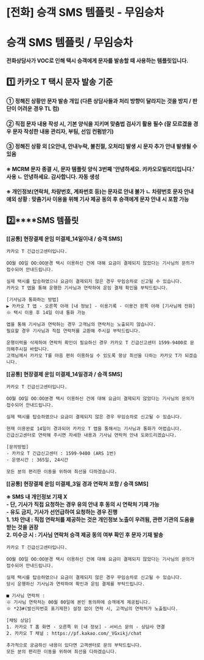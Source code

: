 # [전화] 승객 SMS 템플릿 - 무임승차

**승객 SMS 템플릿 / 무임승차**
=====================

**전화상담사가 VOC로 인해 택시 승객에게 문자를 발송할 때 사용하는 템플릿입니다.**

**1️⃣ 카카오 T 택시 문자 발송 기준**
-------------------------

#### **① 정해진 상황만 문자 발송 개입 (다른 상담사들과 처리 방향이 달라지는 것을 방지 / 판단이 어려운 경우 TL 컴)**

#### **② 직접 문자 내용 작성 시, 기본 양식을 지키며 맞춤법 검사기 활용 필수 (잘 모르겠을 경우 문자 작성한 내용 관리자, 부팀, 선임 컨펌받기)**

#### **③ 정해진 상황 외 [오안내, 안내누락, 불친절, 오처리] 발생 시 문자 추가 안내 발생될 수 있음**

#### 

#### **※ MCRM 문자 종결 시, 문자 템플릿 양식 3번째 '안녕하세요. 카카오모빌리티입니다.' 사용** **ㄴ 안녕하세요. 감사합니다. 자동 생성**

#### 

#### **※ 개인정보(연락처, 차량번호, 계좌번호 등)는 문자로 안내 불가** **ㄴ 차량번호 문자 안내 예외 상황 : 맞춤기사 이용을 위해 기사 제공 동의 후 승객에게 문자 안내 시 포함 가능**

**2️⃣****SMS 템플릿**
------------------

**[[공통] 현장결제 운임 미결제\_14일이내 / 승객 SMS]**

```
카카오 T 긴급신고센터입니다.   
  
OO월 OO일 OO:OO분경 택시 이용하신 건에 대해 요금이 결제되지 않았다는 기사님의 문의가 접수되어 안내드립니다.  
  
실제 택시를 탑승하였으나 요금이 결제되지 않은 경우 무임승차로 신고될 수 있습니다.  
카카오 T 앱을 통해 운행한 기사님과 연락하여 운임 결제 확인을 부탁드립니다.  
  
[기사님과 통화하는 방법]   
▶ 카카오 T 앱 - 오른쪽 아래 [내 정보] - 이용기록 - 이용건 왼쪽 아래 [기사님께 전화]   
※ 택시 이용 후 14일 이내 통화 가능  
  
앱을 통해 기사님과 연락하는 경우 고객님의 연락처는 노출되지 않습니다.   
필요할 경우 기사님과 직접 연락처를 교환해 주시길 부탁드립니다.  
  
운행이력을 삭제하여 연락처 확인이 필요하신 경우 카카오 T 긴급신고센터 1599-9400로 문의해주시길 바랍니다.   
고객님께서 카카오 T를 마음 편히 이용하실 수 있도록 항상 최선을 다하는 카카오 T가 되겠습니다.
```

**[[공통] 현장결제 운임 미결제\_14일경과 / 승객 SMS]**

```
카카오 T 긴급신고센터입니다.   
  
OO월 OO일 OO:OO분경 택시 이용하신 건에 대해 요금이 결제되지 않았다는 기사님의 문의가 접수되어 안내드립니다.  
  
실제 택시를 탑승하였으나 요금이 결제되지 않은 경우 무임승차로 신고될 수 있습니다.  
  
현재 이용완료 14일이 경과되어 카카오 T 앱을 통해서는 기사님과 통화가 어렵습니다.   
긴급신고센터로 연락해 주시면 자세한 내용과 기사님 연락처 안내 도와드리겠습니다.  
  
[문의방법]   
- 카카오 T 긴급신고센터 : 1599-9400 (ARS 1번)   
- 운영시간 : 365일, 24시간  
  
모든 분의 편리한 이동을 위하여 최선을 다하겠습니다.
```

**[[공통] 현장결제 운임 미결제\_3일 경과 연락처 포함 / 승객 SMS]**

**※ SMS 내 개인정보 기재 X**  
**- 단, 기사가 직접 요청하는 경우 유의 안내 후 동의 시 연락처 기재 가능**  
**- 유도 금지, 기사가 선언급하여 요청하는 경우 진행**  
**1. 1차 안내 : 직접 연락처를 제공하는 것은 개인정보 노출이 우려됨, 관련 기관의 도움을 받는 것을 권장**  
**2. 미수긍 시 : 기사님 연락처 승객 제공 동의 여부 확인 후 문자 기재 발송**

```
카카오 T 긴급신고센터입니다.   
  
OO월 OO일 OO:OO분경 택시 이용하신 건에 대해 요금이 결제되지 않았다는 기사님의 문의가 접수되어 안내드립니다.  
  
실제 택시를 탑승하였으나 요금이 결제되지 않은 경우 무임승차로 신고될 수 있습니다.   
당시 운행하신 기사님과 연락하여 확인과 운임 결제를 부탁드립니다.  
  
■ 기사님 연락처 :   
※ 기사님 연락처는 00월 00일에 본인 동의하에 승객에게 제공됩니다.   
※ *23#(발신자번호 표기제한) 설정 없이 연락 시, 고객님의 연락처가 노출됩니다.  
  
[채팅 상담]   
1. 카카오 T 홈 화면 - 오른쪽 위 [내 정보] - 서비스 문의 - 상담사 연결   
2. 카카오 T 채널 : https://pf.kakao.com/_VGxikj/chat  
  
추가적으로 궁금하신 내용이 있다면 고객센터로 문의 부탁드립니다.   
모든 분의 편리한 이동을 위하여 최선을 다하겠습니다.
```